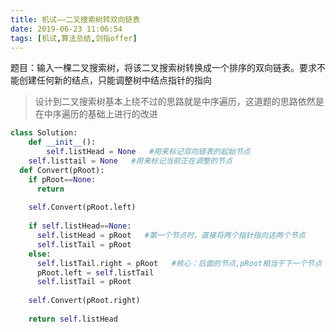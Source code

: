 ```yaml
---
title: 机试——二叉搜索树转双向链表
date: 2019-06-23 11:06:54
tags: [机试,算法总结,剑指offer]
---
```


题目：输入一棵二叉搜索树，将该二叉搜索树转换成一个排序的双向链表。要求不能创建任何新的结点，只能调整树中结点指针的指向

> 设计到二叉搜索树基本上绕不过的思路就是中序遍历，这道题的思路依然是在中序遍历的基础上进行的改进

~~~python
class Solution:
	def __init__():
		self.listHead = None   #用来标记双向链表的起始节点
    self.listtail = None   #用来标记当前正在调整的节点
  def Convert(pRoot):
    if pRoot==None:
      return 
    
    self.Convert(pRoot.left)
    
    if self.listHead==None:  
      self.listHead = pRoot   #第一个节点时，直接将两个指针指向这两个节点
      self.listTail = pRoot
    else:
      self.listTail.right = pRoot   #核心：后面的节点,pRoot相当于下一个节点 ，可以从栈的角度进行想象
      pRoot.left = self.listTail
      self.listTail = pRoot
    
    self.Convert(pRoot.right)
    
    return self.listHead
~~~


